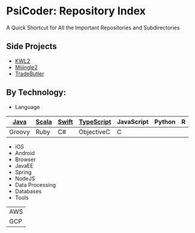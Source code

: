 # PsiCoder: Repository Index
A Quick Shortcut for All the Important Repositories and Subdirectories 

## Side Projects
- [KWL2](../../../project-kwl2)
- [Miiingle2](../../../project-mingle2)
- [TradeButler](../../../project-tradebutler)

## By Technology: 
- Language

| [Java](../../../notes-language/tree/master/Java)        | [Scala](../../../notes-language/tree/master/Scala)       | [Swift](../../../notes-language/tree/master/Swift)       | [TypeScript](../../../notes-language/tree/master/Scala)  | JavaScript  | Python      | R           |
| ----------- | ----------- | ----------- | ----------- | ----------- | ----------- | ----------- |
| Groovy      | Ruby        | C#          | ObjectiveC  | C           | | |

- iOS
- Android
- Browser
- JavaEE
- Spring
- NodeJS
- Data Processing
- Databases
- Tools

|             |
| ----------- |
| AWS         |
| GCP         |


